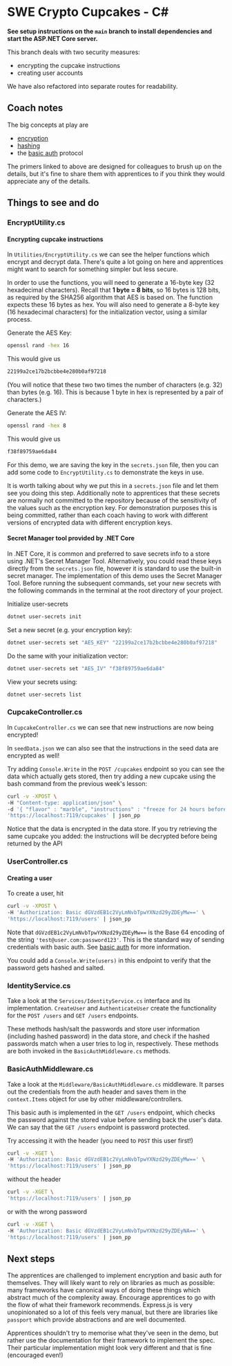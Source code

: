 # SWE Crypto Cupcakes - C#

**See setup instructions on the `main` branch to install dependencies and start
the ASP.NET Core server.**

This branch deals with two security measures:

- encrypting the cupcake instructions
- creating user accounts

We have also refactored into separate routes for readability.

## Coach notes

The big concepts at play are

- [encryption](https://mv-swe-docs.netlify.app/backend/encryption)
- [hashing](https://mv-swe-docs.netlify.app/backend/hashing)
- the [basic auth](https://mv-swe-docs.netlify.app/backend/basic-auth.html)
  protocol

The primers linked to above are designed for colleagues to brush up on the
details, but it's fine to share them with apprentices to if you think they would
appreciate any of the details.

## Things to see and do

### EncryptUtility.cs

#### Encrypting cupcake instructions

In `Utilities/EncryptUtility.cs` we can see the helper functions which encrypt
and decrypt data. There's quite a lot going on here and apprentices might want
to search for something simpler but less secure.

In order to use the functions, you will need to generate a 16-byte key (32 hexadecimal characters). Recall that **1 byte = 8 bits**, so 16 bytes is 128 bits, as required by the SHA256 algorithm that AES is based on. The function expects these 16 bytes as hex. You will also need to generate a 8-byte key (16 hexadecimal characters) for the initialization vector, using a similar process.

Generate the AES Key:

```bash
openssl rand -hex 16
```

This would give us

```bash
22199a2ce17b2bcbbe4e280b0af97218
```

(You will notice that these two two times the number of characters (e.g. 32) than bytes (e.g. 16). This is because 1 byte in hex is represented by a pair of characters.)

Generate the AES IV:

```bash
openssl rand -hex 8
```

This would give us

```bash
f38f89759ae6da84
```

For this demo, we are saving the key in the `secrets.json` file, then you can add some code to `EncryptUtility.cs` to demonstrate the keys in use.

It is worth talking about why we put this in a `secrets.json` file and let them see you doing this step. Additionally note to apprentices that these secrets are normally not committed to the repository because of the sensitivity of the values such as the encryption key. For demonstration purposes this is being committed, rather than each coach having to work with different versions of encrypted data with different encryption keys.

#### Secret Manager tool provided by .NET Core

In .NET Core, it is common and preferred to save secrets info to a store using .NET's Secret Manager Tool. Alternatively, you could read these keys directly from the `secrets.json` file, however it is standard to use the built-in secret manager. The implementation of this demo uses the Secret Manager Tool. Before running the subsequent commands, set your new secrets with the following commands in the terminal at the root directory of your project.

Initialize user-secrets

```bash
dotnet user-secrets init
```

Set a new secret (e.g. your encryption key):

```bash
dotnet user-secrets set "AES_KEY" "22199a2ce17b2bcbbe4e280b0af97218"
```

Do the same with your initialization vector:

```bash
dotnet user-secrets set "AES_IV" "f38f89759ae6da84"
```

View your secrets using:

```bash
dotnet user-secrets list
```

### CupcakeController.cs

In `CupcakeController.cs` we can see that new instructions are now being encrypted!

In `seedData.json` we can also see that the instructions in the seed data are encrypted as well!

Try adding `Console.Write` in the `POST /cupcakes` endpoint so you can see the data
which actually gets stored, then try adding a new cupcake using the bash command from the previous week's lesson:

```bash
curl -v -XPOST \
-H "Content-type: application/json" \
-d '{ "flavor" : "marble", "instructions" : "freeze for 24 hours beforehand" }' \
'https://localhost:7119/cupcakes' | json_pp
```

Notice that the data is encrypted in the data store. If you try retrieving the same cupcake you added: the instructions will be decrypted before being returned by the API

### UserController.cs

#### Creating a user

To create a user, hit

```bash
curl -v -XPOST \
-H 'Authorization: Basic dGVzdEB1c2VyLmNvbTpwYXNzd29yZDEyMw==' \
'https://localhost:7119/users' | json_pp
```

Note that `dGVzdEB1c2VyLmNvbTpwYXNzd29yZDEyMw==` is the Base 64 encoding of the
string `'test@user.com:password123'`. This is the standard way of sending
credentials with basic auth. See
[basic auth](https://mv-swe-docs.netlify.app/backend/basic-auth.html) for more
information.

You could add a `Console.Write(users)` in this endpoint to verify that the
password gets hashed and salted.

### IdentityService.cs

Take a look at the `Services/IdentityService.cs` interface and its implementation. `CreateUser` and `AuthenticateUser` create the functionality for the `POST /users` and `GET /users` endpoints.

These methods hash/salt the passwords and store user information (including hashed password) in the data store, and check if the hashed passwords match when a user tries to log in, respectively. These methods are both invoked in the `BasicAuthMiddleware.cs` methods.

### BasicAuthMiddleware.cs

Take a look at the `Middleware/BasicAuthMiddleware.cs` middleware. It parses out the credentials from the auth header and saves them in the `context.Items` object for use by other middleware/controllers.

This basic auth is implemented in the `GET /users` endpoint, which checks the password against the stored value before sending back the user's data. We can say that the `GET /users` endpoint is password protected.

Try accessing it with the header (you need to `POST` this user first!)

```bash
curl -v -XGET \
-H 'Authorization: Basic dGVzdEB1c2VyLmNvbTpwYXNzd29yZDEyMw==' \
'https://localhost:7119/users' | json_pp
```

without the header

```bash
curl -v -XGET \
'https://localhost:7119/users' | json_pp
```

or with the wrong password

```bash
curl -v -XGET \
-H 'Authorization: Basic dGVzdEB1c2VyLmNvbTpwYXNzd29yZDEyNA==' \
'https://localhost:7119/users' | json_pp
```

## Next steps

The apprentices are challenged to implement encryption and basic auth for
themselves. They will likely want to rely on libraries as much as possible: many
frameworks have canonical ways of doing these things which abstract much of the
complexity away. Encourage apprentices to go with the flow of what their
framework recommends. Express.js is very unopinionated so a lot of this feels
very manual, but there are libraries like `passport` which provide abstractions
and are well documented.

Apprentices shouldn't try to memorise what they've seen in the demo, but rather
use the documentation for their framework to implement the spec. Their
particular implementation might look very different and that is fine (encouraged
even!)